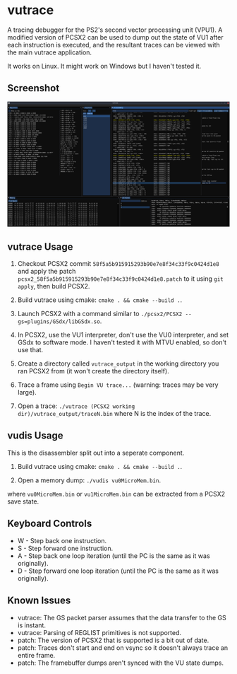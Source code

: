 # vutrace

A tracing debugger for the PS2's second vector processing unit (VPU1). A modified version of PCSX2 can be used to dump out the state of VU1 after each instruction is executed, and the resultant traces can be viewed with the main vutrace application.

It works on Linux. It might work on Windows but I haven't tested it.

## Screenshot

![Screenshot](screenshot.png)

## vutrace Usage

1. Checkout PCSX2 commit `58f5a5b915915293b90e7e8f34c33f9c0424d1e8` and apply the patch `pcsx2_58f5a5b915915293b90e7e8f34c33f9c0424d1e8.patch` to it using `git apply`, then build PCSX2.

2. Build vutrace using cmake: `cmake . && cmake --build .`.

3. Launch PCSX2 with a command similar to `./pcsx2/PCSX2 --gs=plugins/GSdx/libGSdx.so`.

4. In PCSX2, use the VU1 interpreter, don't use the VU0 interpreter, and set GSdx to software mode. I haven't tested it with MTVU enabled, so don't use that.

5. Create a directory called `vutrace_output` in the working directory you ran PCSX2 from (it won't create the directory itself).

6. Trace a frame using `Begin VU trace...` (warning: traces may be very large).

7. Open a trace: `./vutrace (PCSX2 working dir)/vutrace_output/traceN.bin` where N is the index of the trace.

## vudis Usage

This is the disassembler split out into a seperate component.

1. Build vutrace using cmake: `cmake . && cmake --build .`.

2. Open a memory dump: `./vudis vu0MicroMem.bin`.

where `vu0MicroMem.bin` or `vu1MicroMem.bin` can be extracted from a PCSX2 save state.

## Keyboard Controls

- W - Step back one instruction.
- S - Step forward one instruction.
- A - Step back one loop iteration (until the PC is the same as it was originally).
- D - Step forward one loop iteration (until the PC is the same as it was originally).

## Known Issues

- vutrace: The GS packet parser assumes that the data transfer to the GS is instant.
- vutrace: Parsing of REGLIST primitives is not supported.
- patch: The version of PCSX2 that is supported is a bit out of date.
- patch: Traces don't start and end on vsync so it doesn't always trace an entire frame.
- patch: The framebuffer dumps aren't synced with the VU state dumps.

